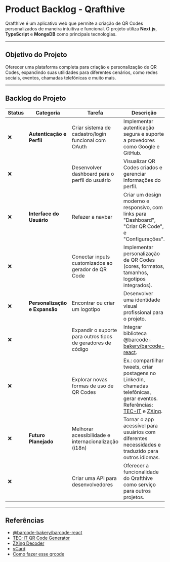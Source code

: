 # Product Backlog - Qrafthive

Qrafthive é um aplicativo web que permite a criação de QR Codes personalizados de maneira intuitiva e funcional. O projeto utiliza **Next.js**, **TypeScript** e **MongoDB** como principais tecnologias.

---

## Objetivo do Projeto
Oferecer uma plataforma completa para criação e personalização de QR Codes, expandindo suas utilidades para diferentes cenários, como redes sociais, eventos, chamadas telefônicas e muito mais.

---

## Backlog do Projeto 

| **Status** | **Categoria**           | **Tarefa**                                                                                                                                                                        | **Descrição**                                                                                                                                         |
|------------|--------------------------|---------------------------------------------------------------------------------------------------------------------------------------------------------------------------------|-------------------------------------------------------------------------------------------------------------------------------------------------------|
| ❌         | **Autenticação e Perfil** | Criar sistema de cadastro/login funcional com OAuth                                                                                                                             | Implementar autenticação segura e suporte a provedores como Google e GitHub.                                                                          |
| ❌         |                          | Desenvolver dashboard para o perfil do usuário                                                                                                                                 | Visualizar QR Codes criados e gerenciar informações do perfil.                                                                                        |
| ❌         | **Interface do Usuário** | Refazer a navbar                                                                                                                                                                | Criar um design moderno e responsivo, com links para "Dashboard", "Criar QR Code", e "Configurações".                                                 |
| ❌         |                          | Conectar inputs customizados ao gerador de QR Code                                                                                                                              | Implementar personalização de QR Codes (cores, formatos, tamanhos, logotipos integrados).                                                             |
| ❌         | **Personalização e Expansão** | Encontrar ou criar um logotipo                                                                                                                                                | Desenvolver uma identidade visual profissional para o projeto.                                                                                        |
| ❌         |                          | Expandir o suporte para outros tipos de geradores de código                                                                                                                    | Integrar biblioteca [@barcode-bakery/barcode-react](https://www.npmjs.com/package/@barcode-bakery/barcode-react).                                      |
| ❌         |                          | Explorar novas formas de uso de QR Codes                                                                                                                                       | Ex.: compartilhar tweets, criar postagens no LinkedIn, chamadas telefônicas, gerar eventos. Referências: [TEC-IT](https://barcode.tec-it.com/) e [ZXing](https://zxing.org/). |
| ❌         | **Futuro Planejado**     | Melhorar acessibilidade e internacionalização (i18n)                                                                                                                            | Tornar o app acessível para usuários com diferentes necessidades e traduzido para outros idiomas.                                                      |
| ❌         |                          | Criar uma API para desenvolvedores                                                                                                                                              | Oferecer a funcionalidade do Qrafthive como serviço para outros projetos.                                                                             |

---

## Referências
- [@barcode-bakery/barcode-react](https://www.npmjs.com/package/@barcode-bakery/barcode-react)  
- [TEC-IT QR Code Generator](https://barcode.tec-it.com/en/MobileQRLinkedInShare?data=https://www.tec-it.com)  
- [ZXing Decoder](https://zxing.org/w/decode)
- [vCard](https://en.wikipedia.org/wiki/VCard)
- [Como fazer esse qrcode](https://stackoverflow.com/questions/70498657/is-it-possible-to-add-form-data-in-qr-code)

